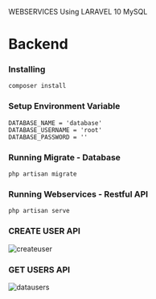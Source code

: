 WEBSERVICES Using LARAVEL 10 MySQL

# Backend 
### Installing 
```
composer install
```


### Setup Environment Variable
```
DATABASE_NAME = 'database'
DATABASE_USERNAME = 'root'
DATABASE_PASSWORD = ''
```
### Running Migrate - Database
```
php artisan migrate
```
### Running Webservices - Restful API
```
php artisan serve
```

### CREATE USER API
<img src="https://i.ibb.co.com/F7ctSbF/createuser.png" alt="createuser" border="0">

### GET USERS API
<img src="https://i.ibb.co.com/9smtQT6/datausers.png" alt="datausers" border="0">

